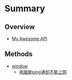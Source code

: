 # Summary

## Overview

* [My Awesome API](README.md)

## Methods

* [window](window.md)
  * [电脑能ping通却不能上网](window/dian-nao-neng-ping-tong-que-bu-neng-shang-wang.md)

